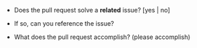 * Does the pull request solve a **related** issue? [yes | no]

* If so, can you reference the issue?

* What does the pull request accomplish? (please accomplish)
